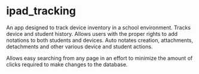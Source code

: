 ipad_tracking
=============

An app designed to track device inventory in a school environment. Tracks device and student history. Allows users with the proper rights to add notations to both students and devices. Auto notates creation, attachments, detachments and other various device and student actions.

Allows easy searching from any page in an effort to minimize the amount of clicks required to make changes to the database.
